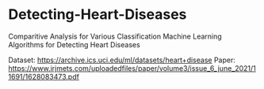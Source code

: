 # Detecting-Heart-Diseases 
Comparitive Analysis for Various Classification Machine Learning Algorithms for Detecting Heart Diseases

Dataset: https://archive.ics.uci.edu/ml/datasets/heart+disease
Paper: https://www.irjmets.com/uploadedfiles/paper/volume3/issue_6_june_2021/11691/1628083473.pdf
